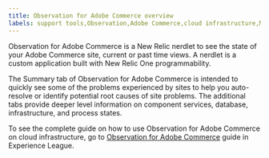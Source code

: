 ```yaml
---
title: Observation for Adobe Commerce overview
labels: support tools,Observation,Adobe Commerce,cloud infrastructure,Magento
---
```


Observation for Adobe Commerce is a New Relic nerdlet to see the state of your Adobe Commerce site, current or past time views. A nerdlet is a custom application built with New Relic One programmability.

The Summary tab of Observation for Adobe Commerce is intended to quickly see some of the problems experienced by sites to help you auto-resolve or identify potential root causes of site problems. The additional tabs provide deeper level information on component services, database, infrastructure, and process states.

To see the complete guide on how to use Observation for Adobe Commerce on cloud infrastructure, go to [Observation for Adobe Commerce](https://experienceleague.adobe.com/docs/commerce-operations/tools/observation-for-adobe-commerce/intro.html?lang=en) guide in Experience League.
